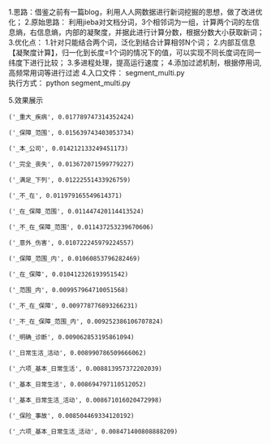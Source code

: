 1.思路：借鉴之前有一篇blog，利用人人网数据进行新词挖掘的思想，做了改进优化；
2.原始思路： 利用jieba对文档分词，3个相邻词为一组，计算两个词的左信息熵，右信息熵，内部的凝聚度，并据此进行计算分数，根据分数大小获取新词；
3.优化点： 1.针对只能结合两个词，泛化到结合计算相邻N个词；
          2.内部互信息【凝聚度计算】，归一化到长度=1个词的情况下的值，可以实现不同长度词在同一纬度下进行比较；
          3.多进程处理，提高运行速度；
          4.添加过滤机制，根据停用词,高频常用词等进行过滤
4.入口文件： segment_multi.py   
  执行方式： python segment_multi.py

5.效果展示

    ('_重大_疾病', 0.017789747314352424)
    
    ('_保障_范围', 0.015639743403053734)
    
    ('_本_公司', 0.014212133249451173)
    
    ('_完全_丧失', 0.013672071599779227)
    
    ('_满足_下列', 0.01222551433926759)
    
    ('_不_在', 0.011979165549614371)
    
    ('_在_保障_范围', 0.011447420114413524)
    
    ('_不_在_保障_范围', 0.011437253239670606)
    
    ('_意外_伤害', 0.010722245979224557)
    
    ('_保障_范围_内', 0.01060853796282469)
    
    ('_在_保障', 0.010412326193951542)
    
    ('_范围_内', 0.009957964710051568)
    
    ('_不_在_保障', 0.009778776893266231)
    
    ('_不_在_保障_范围_内', 0.009252386106707824)
    
    ('_明确_诊断', 0.009062853195861094)
    
    ('_日常生活_活动', 0.008990786509666062)
    
    ('_六项_基本_日常生活', 0.008813957372202039)
    
    ('_基本_日常生活', 0.008694797110512052)
    
    ('_基本_日常生活_活动', 0.008671016020472998)
    
    ('_保险_事故', 0.008504469334120192)
    
    ('_六项_基本_日常生活_活动', 0.008471400808888209)
